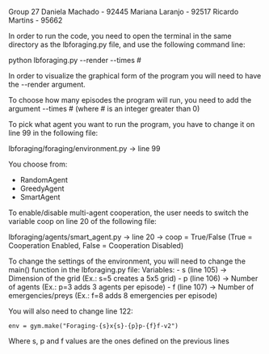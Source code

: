 Group 27
Daniela Machado - 92445
Mariana Laranjo - 92517
Ricardo Martins - 95662


In order to run the code, you need to open the terminal in the same directory as the lbforaging.py file, and use the following command line:

  python lbforaging.py --render --times #

In order to visualize the graphical form of the program you will need to have the --render argument.

To choose how many episodes the program will run, you need to add the argument --times # (where # is an integer greater than 0)



To pick what agent you want to run the program, you have to change it on line 99 in the following file:

  lbforaging/foraging/environment.py -> line 99

You choose from:
  - RandomAgent
  - GreedyAgent
  - SmartAgent



To enable/disable multi-agent cooperation, the user needs to switch the variable coop on line 20 of the following file:
  
  lbforaging/agents/smart_agent.py -> line 20 -> coop = True/False (True = Cooperation Enabled, False = Cooperation Disabled)


To change the settings of the environment, you will need to change the main() function in the lbforaging.py file:
  Variables:
    - s (line 105) -> Dimension of the grid (Ex.: s=5 creates a 5x5 grid)
    - p (line 106) -> Number of agents (Ex.: p=3 adds 3 agents per episode)
    - f (line 107) -> Number of emergencies/preys (Ex.: f=8 adds 8 emergencies per episode)
  
  You will also need to change line 122:

    env = gym.make("Foraging-{s}x{s}-{p}p-{f}f-v2")

  Where s, p and f values are the ones defined on the previous lines